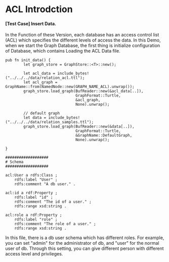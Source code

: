 # ACL Introdction

#### [Test Case] Insert Data.
In the Function of these Version, each database has an access control list (ACL) which specifies the different levels of access the data. In this Demo, when we start the Graph Database, the first thing is initialize configuration of Database, which contains Loading the ACL Data file.

```
pub fn init_data() {
        let graph_store = GraphStore::<T>::new();

        let acl_data = include_bytes!("../../../data/relation_acl.ttl");
        let acl_graph = GraphName::from(NamedNode::new(GRAPH_NAME_ACL).unwrap());
        graph_store.load_graph(BufReader::new(&acl_data[..]),
                               GraphFormat::Turtle,
                               &acl_graph,
                               None).unwrap();

        // default graph
        let data = include_bytes!("../../../data/relation_samples.ttl");
        graph_store.load_graph(BufReader::new(&data[..]),
                               GraphFormat::Turtle,
                               &GraphName::DefaultGraph,
                               None).unwrap();

}
```

```
###################
# Schema
###################

acl:User a rdfs:Class ;
    rdfs:label "User" ;
    rdfs:comment "A db user." .

acl:id a rdf:Property ;
    rdfs:label "id" ;
    rdfs:comment "The id of a user." ;
    rdfs:range xsd:string .

acl:role a rdf:Property ;
    rdfs:label "role" ;
    rdfs:comment "The role of a user." ;
    rdfs:range xsd:string .
```
In this file, there is a db user schema which has different roles. For example, you can set "admin" for the administrator of db, and "user" for the normal user of db. Through this setting, you can give different person with different access level and privileges.


